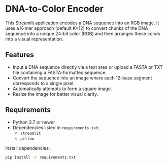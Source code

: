 # DNA-to-Color Encoder

This Streamlit application encodes a DNA sequence into an RGB image. It uses a K-mer approach (default K=12) to convert chunks of the DNA sequence into a unique 24-bit color (RGB) and then arranges these colors into a visual representation.

## Features

- Input a DNA sequence directly via a text area or upload a FASTA or TXT file containing a FASTA-formatted sequence.
- Convert the sequence into an image where each 12-base segment corresponds to a single pixel.
- Automatically attempts to form a square image.
- Resize the image for better visual clarity.

## Requirements

- Python 3.7 or newer
- Dependencies listed in `requirements.txt`:
  - `streamlit`
  - `pillow`

Install dependencies:
```bash
pip install -r requirements.txt
